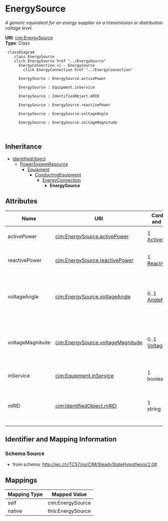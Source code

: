 # EnergySource


_A generic equivalent for an energy supplier on a transmission or distribution voltage level._





**URI**: [cim:EnergySource](http://iec.ch/TC57/CIM100#EnergySource)<br />
**Type**: Class




```mermaid
 classDiagram
    class EnergySource
    click EnergySource href "../EnergySource"
      EnergyConnection <|-- EnergySource
        click EnergyConnection href "../EnergyConnection"
      
      EnergySource : EnergySource.activePower
        
      EnergySource : Equipment.inService
        
      EnergySource : IdentifiedObject.mRID
        
      EnergySource : EnergySource.reactivePower
        
      EnergySource : EnergySource.voltageAngle
        
      EnergySource : EnergySource.voltageMagnitude
        
      
```





## Inheritance
* [IdentifiedObject](IdentifiedObject.md)
    * [PowerSystemResource](PowerSystemResource.md)
        * [Equipment](Equipment.md)
            * [ConductingEquipment](ConductingEquipment.md)
                * [EnergyConnection](EnergyConnection.md)
                    * **EnergySource**



## Attributes


| Name | URI | Cardinality and Range | Description | Inheritance |
| ---  | --- | --- | --- | --- |
| activePower | [cim:EnergySource.activePower](http://iec.ch/TC57/CIM100#EnergySource.activePower) | 1 <br />  [ActivePower](ActivePower.md)  | High voltage source active injection | direct |
| reactivePower | [cim:EnergySource.reactivePower](http://iec.ch/TC57/CIM100#EnergySource.reactivePower) | 1 <br />  [ReactivePower](ReactivePower.md)  | High voltage source reactive injection | direct |
| voltageAngle | [cim:EnergySource.voltageAngle](http://iec.ch/TC57/CIM100#EnergySource.voltageAngle) | 0..1 <br />  [AngleRadians](AngleRadians.md)  | Phase angle of a-phase open circuit used when voltage characteristics need to... | direct |
| voltageMagnitude | [cim:EnergySource.voltageMagnitude](http://iec.ch/TC57/CIM100#EnergySource.voltageMagnitude) | 0..1 <br />  [Voltage](Voltage.md)  | Phase-to-phase open circuit voltage magnitude used when voltage characteristi... | direct |
| inService | [cim:Equipment.inService](http://iec.ch/TC57/CIM100#Equipment.inService) | 1 <br />  boolean  | Specifies the availability of the equipment | [Equipment](Equipment.md) |
| mRID | [cim:IdentifiedObject.mRID](http://iec.ch/TC57/CIM100#IdentifiedObject.mRID) | 1 <br />  string  | Master resource identifier issued by a model authority | [IdentifiedObject](IdentifiedObject.md) |









## Identifier and Mapping Information







### Schema Source


* from schema: http://iec.ch/TC57/ns/CIM/SteadyStateHypothesis/2.0#





## Mappings

| Mapping Type | Mapped Value |
| ---  | ---  |
| self | cim:EnergySource |
| native | this:EnergySource |




